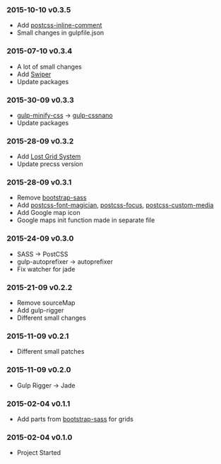 ### 2015-10-10 v0.3.5

* Add [postcss-inline-comment](jonathantneal/postcss-font-magician)
* Small changes in gulpfile.json

### 2015-07-10 v0.3.4

* A lot of small changes
* Add [Swiper](https://github.com/nolimits4web/Swiper)
* Update packages

### 2015-30-09 v0.3.3

* [gulp-minify-css](https://github.com/murphydanger/gulp-minify-css) → [gulp-cssnano](https://github.com/ben-eb/gulp-cssnano)
* Update packages

### 2015-28-09 v0.3.2

* Add [Lost Grid System](https://github.com/corysimmons/lost)
* Update precss version

### 2015-28-09 v0.3.1

* Remove [bootstrap-sass](https://github.com/twbs/bootstrap-sass)
* Add [postcss-font-magician](https://github.com/jonathantneal/postcss-font-magician), [postcss-focus](https://github.com/postcss/postcss-focus), [postcss-custom-media](https://github.com/postcss/postcss-custom-media)
* Add Google map icon
* Google maps init function made in separate file


### 2015-24-09 v0.3.0

* SASS → PostCSS
* gulp-autoprefixer → autoprefixer
* Fix watcher for jade

### 2015-21-09 v0.2.2

* Remove sourceMap
* Add gulp-rigger
* Different small changes

### 2015-11-09 v0.2.1

* Different small patches

### 2015-11-09 v0.2.0

* Gulp Rigger → Jade

### 2015-02-04 v0.1.1

* Add parts from [bootstrap-sass](https://github.com/twbs/bootstrap-sass) for grids

### 2015-02-04 v0.1.0

* Project Started
